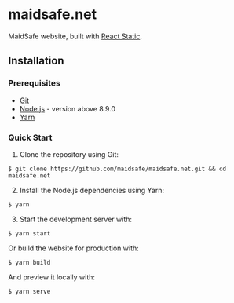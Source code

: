 # maidsafe.net

MaidSafe website, built with [React Static](https://github.com/react-static/react-static).

## Installation

### Prerequisites

* [Git](https://git-scm.com/)
* [Node.js](https://nodejs.org/en/) - version above 8.9.0
* [Yarn](https://yarnpkg.com/lang/en/)

### Quick Start

1. Clone the repository using Git:

```
$ git clone https://github.com/maidsafe/maidsafe.net.git && cd maidsafe.net
```

2. Install the Node.js dependencies using Yarn:

```
$ yarn
```

3. Start the development server with:

```
$ yarn start
```

Or build the website for production with:

```
$ yarn build
```

And preview it locally with:

```
$ yarn serve
```
